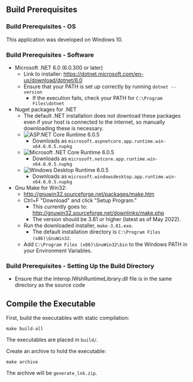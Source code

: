 ## Build Prerequisites

### Build Prerequisites - OS

This application was developed on Windows 10.

### Build Prerequisites - Software

* Microsoft .NET 6.0 (6.0.300 or later)
  * Link to installer: https://dotnet.microsoft.com/en-us/download/dotnet/6.0
  * Ensure that your PATH is set up correctly by running `dotnet --version`
    * If the execution fails, check your PATH for `C:\Program Files\dotnet`
* Nuget packages for .NET
  * The default .NET installation does not download these packages even if
    your host is connected to the internet, so manually downloading these is
    necessary.
  * ![ASP.NET Core Runtime 6.0.5](https://www.nuget.org/packages/Microsoft.AspNetCore.App.Runtime.win-x64/6.0.5)
    * Downloads as `microsoft.aspnetcore.app.runtime.win-x64.6.0.5.nupkg`
  * ![Microsoft .NET Core Runtime 6.0.5](https://www.nuget.org/packages/Microsoft.NETCore.App.Runtime.win-x64/6.0.5)
    * Downloads as `microsoft.netcore.app.runtime.win-x64.6.0.5.nupkg`
  * ![Windows Desktop Runtime 6.0.5](https://www.nuget.org/packages/Microsoft.WindowsDesktop.App.Runtime.win-x64/6.0.5)
    * Downloads as `microsoft.windowsdesktop.app.runtime.win-x64.6.0.5.nupkg`
* Gnu Make for Win32:
  * http://gnuwin32.sourceforge.net/packages/make.htm
  * Ctrl+F "Download" and click "Setup Program."
    * This currently goes to: http://gnuwin32.sourceforge.net/downlinks/make.php
    * The version should be 3.81 or higher (latest as of May 2022).
  * Run the downloaded installer, `make-3.81.exe`.
    * The default installation directory is `C:\Program Files (x86)\GnuWin32`.
  * Add `C:\Program Files (x86)\GnuWin32\bin` to the Windows PATH in your Environment Variables.

### Build Prerequisites - Setting Up the Build Directory

* Ensure that the Interop.IWshRuntimeLibrary.dll file is in the same directory as the source code

## Compile the Executable

First, build the executables with static compilation:

```
make build-all
```

The executables are placed in `build/`.


Create an archive to hold the executable:

```
make archive
```

The archive will be `generate_lnk.zip`.

